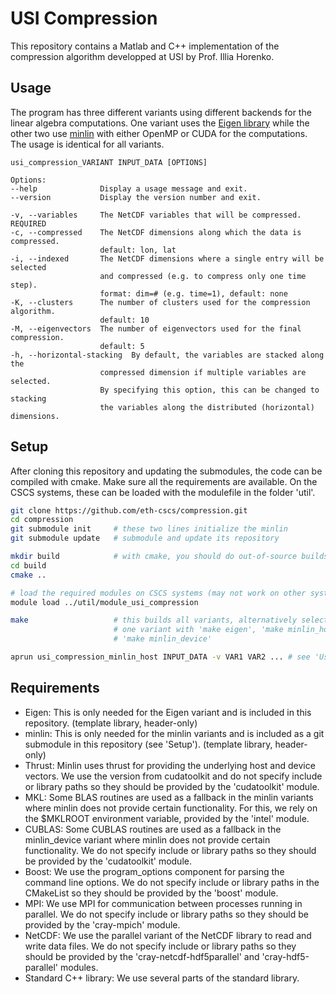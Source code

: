 USI Compression
===============

This repository contains a Matlab and C++ implementation of the compression
algorithm developped at USI by Prof. Illia Horenko.


Usage
-----

The program has three different variants using different backends for the
linear algebra computations.
One variant uses the [Eigen library](http://eigen.tuxfamily.org/) while the
other two use [minlin](https://github.com/bcumming/minlin) with either OpenMP
or CUDA for the computations. The usage is identical for all variants.

```
usi_compression_VARIANT INPUT_DATA [OPTIONS]

Options:
--help              Display a usage message and exit.
--version           Display the version number and exit.

-v, --variables     The NetCDF variables that will be compressed. REQUIRED
-c, --compressed    The NetCDF dimensions along which the data is compressed.
                    default: lon, lat
-i, --indexed       The NetCDF dimensions where a single entry will be selected
                    and compressed (e.g. to compress only one time step).
                    format: dim=# (e.g. time=1), default: none
-K, --clusters      The number of clusters used for the compression algorithm.
                    default: 10
-M, --eigenvectors  The number of eigenvectors used for the final compression.
                    default: 5
-h, --horizontal-stacking  By default, the variables are stacked along the
                    compressed dimension if multiple variables are selected.
                    By specifying this option, this can be changed to stacking
                    the variables along the distributed (horizontal) dimensions.
```


Setup
-----

After cloning this repository and updating the submodules, the code can be
compiled with cmake. Make sure all the requirements are available. On the CSCS
systems, these can be loaded with the modulefile in the folder 'util'.

```bash
git clone https://github.com/eth-cscs/compression.git
cd compression
git submodule init     # these two lines initialize the minlin
git submodule update   # submodule and update its repository

mkdir build            # with cmake, you should do out-of-source builds
cd build
cmake ..

# load the required modules on CSCS systems (may not work on other systems)
module load ../util/module_usi_compression

make                   # this builds all variants, alternatively select only
                       # one variant with 'make eigen', 'make minlin_host' or
                       # 'make minlin_device'

aprun usi_compression_minlin_host INPUT_DATA -v VAR1 VAR2 ... # see 'Usage'
```


Requirements
------------

* Eigen: This is only needed for the Eigen variant and is included in this
  repository. (template library, header-only)
* minlin: This is only needed for the minlin variants and is included as a
  git submodule in this repository (see 'Setup'). (template library, header-only)
* Thrust: Minlin uses thrust for providing the underlying host and device
  vectors. We use the version from cudatoolkit and do not specify include or
  library paths so they should be provided by the 'cudatoolkit' module.
* MKL: Some BLAS routines are used as a fallback in the minlin variants where
  minlin does not provide certain functionality. For this, we rely on the
  $MKLROOT environment variable, provided by the 'intel' module.
* CUBLAS: Some CUBLAS routines are used as a fallback in the minlin_device
  variant where minlin does not provide certain functionality. We do not
  specify include or library paths so they should be provided by the
  'cudatoolkit' module.
* Boost: We use the program_options component for parsing the command line
  options. We do not specify include or library paths in the CMakeList so they
  should be provided by the 'boost' module.
* MPI: We use MPI for communication between processes running in parallel. We
  do not specify include or library paths so they should be provided by the
  'cray-mpich' module.
* NetCDF: We use the parallel variant of the NetCDF library to read and write
  data files. We do not specify include or library paths so they should be
  provided by the 'cray-netcdf-hdf5parallel' and 'cray-hdf5-parallel' modules.
* Standard C++ library: We use several parts of the standard library.
